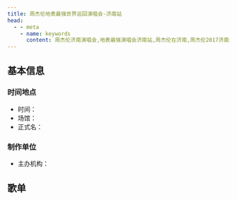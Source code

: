 ```yaml
---
title: 周杰伦地表最强世界巡回演唱会-济南站
head:
  - - meta
    - name: keywords
      content: 周杰伦济南演唱会,地表最强演唱会济南站,周杰伦在济南,周杰伦2017济南演唱会
---
```

## 基本信息

### 时间地点
- 时间：
- 场馆：
- 正式名：

### 制作单位
- 主办机构：

## 歌单